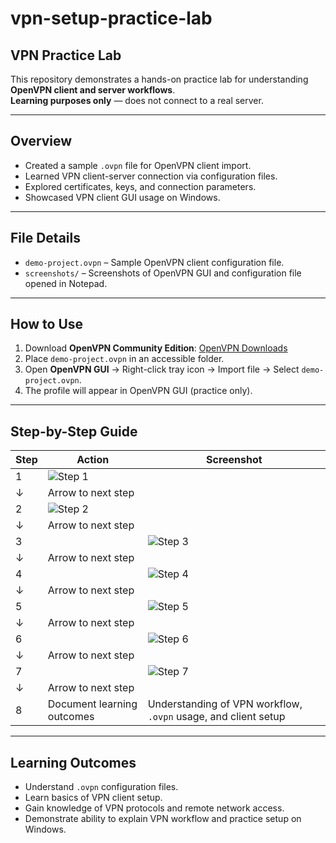 # vpn-setup-practice-lab
## VPN Practice Lab

This repository demonstrates a hands-on practice lab for understanding **OpenVPN client and server workflows**.  
**Learning purposes only** — does not connect to a real server.

---

## Overview

- Created a sample `.ovpn` file for OpenVPN client import.
- Learned VPN client-server connection via configuration files.
- Explored certificates, keys, and connection parameters.
- Showcased VPN client GUI usage on Windows.

---

## File Details

- `demo-project.ovpn` – Sample OpenVPN client configuration file.  
- `screenshots/` – Screenshots of OpenVPN GUI and configuration file opened in Notepad.

---

## How to Use

1. Download **OpenVPN Community Edition**: [OpenVPN Downloads](https://openvpn.net/community-downloads/)  
2. Place `demo-project.ovpn` in an accessible folder.  
3. Open **OpenVPN GUI** → Right-click tray icon → Import file → Select `demo-project.ovpn`.  
4. The profile will appear in OpenVPN GUI (practice only).

---

## Step-by-Step Guide

| Step | Action | Screenshot |
|------|--------|------------|
| 1 | ![Step 1](https://github.com/user-attachments/assets/2632b0f0-52db-4ef3-951d-8506c7d5deb9) |
| ↓ | Arrow to next step | |
| 2 | ![Step 2](https://github.com/user-attachments/assets/d7837103-b7ef-4bfd-8c6b-80b525c5badd) |
| ↓ | Arrow to next step | |
| 3 |  | ![Step 3](https://github.com/user-attachments/assets/24b6e6fd-9a1c-4e39-ad8e-bd47d5b74467) |
| ↓ | Arrow to next step | |
| 4 | | ![Step 4](https://github.com/user-attachments/assets/7e573799-277a-4e71-8595-185082714788) |
| ↓ | Arrow to next step | |
| 5 | | ![Step 5](https://github.com/user-attachments/assets/d3784199-be9f-4bd9-be66-7a7e15ff62e3) |
| ↓ | Arrow to next step | |
| 6 | | ![Step 6](https://github.com/user-attachments/assets/111dddeb-c0dc-4009-9503-f3aeefd603e7) |
| ↓ | Arrow to next step | |
| 7 | | ![Step 7](https://github.com/user-attachments/assets/d85cbb88-75dd-4a12-8e69-7a547e0d35b3) |
| ↓ | Arrow to next step | |
| 8 | Document learning outcomes | Understanding of VPN workflow, `.ovpn` usage, and client setup |

---

## Learning Outcomes

- Understand `.ovpn` configuration files.  
- Learn basics of VPN client setup.  
- Gain knowledge of VPN protocols and remote network access.  
- Demonstrate ability to explain VPN workflow and practice setup on Windows.
